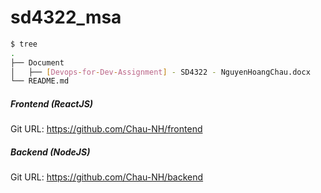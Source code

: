 # sd4322_msa
```bash
$ tree
.  
├── Document
│   ├── [Devops-for-Dev-Assignment] - SD4322 - NguyenHoangChau.docx
└── README.md
```

##### Frontend (ReactJS)
Git URL: https://github.com/Chau-NH/frontend

##### Backend (NodeJS)
Git URL: https://github.com/Chau-NH/backend